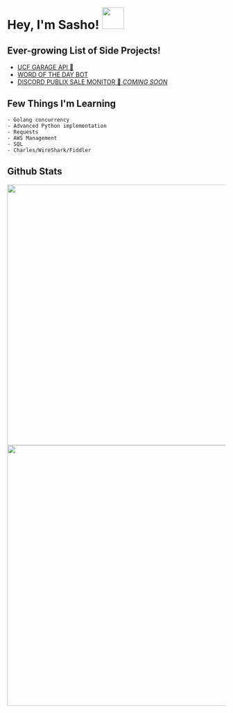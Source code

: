 # Hey, I'm Sasho! <img src="https://raw.githubusercontent.com/verma-anushka/verma-anushka/master/gifs/wave.gif" width="50px">

## Ever-growing List of Side Projects!
- [UCF GARAGE API 🚗](https://github.com/sasho2k/University-Of-Central-Florida-Garage-API)
- [WORD OF THE DAY BOT](https://github.com/sasho2k/discord-word-of-the-day)
- [DISCORD PUBLIX SALE MONITOR 🏪 *COMING SOON*]()

## Few Things I'm Learning
```
- Golang concurrency
- Advanced Python implementation
- Requests
- AWS Management
- SQL
- Charles/WireShark/Fiddler
```

## Github Stats

<p align="center">
  <img src="https://github-readme-stats.vercel.app/api?username=sasho2k&show_icons=true&theme=dracula" align="left" height="600" width="600">
  <img src="https://github-readme-stats.vercel.app/api/top-langs/?username=sasho2k&count_private=true&hide=shell&theme=dracula" align="left" height="600" width="600">
</p>
